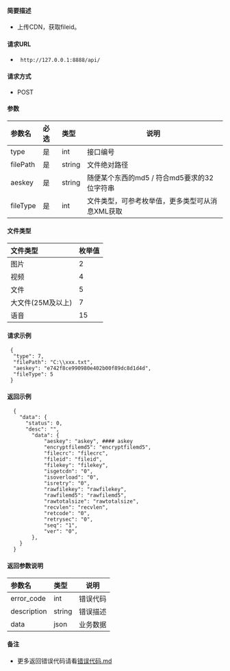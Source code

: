 



#### 简要描述

- 上传CDN，获取fileid。

#### 请求URL
- ` http://127.0.0.1:8888/api/`

#### 请求方式
- POST 

#### 参数

| 参数名      | 必选 | 类型     | 说明                          |   
|:---------|:---|:-------|-----------------------------|   
| type     | 是  | int    | 接口编号                        |   
| filePath | 是  | string | 文件绝对路径                      |   
| aeskey   | 是  | string | 随便某个东西的md5 / 符合md5要求的32位字符串 |   
| fileType | 是  | int    | 文件类型，可参考枚举值，更多类型可从消息XML获取   |   

#### 文件类型

| 文件类型        | 枚举值 |   
|:------------|:----|   
| 图片          | 2   |   
| 视频          | 4   |   
| 文件          | 5   |   
| 大文件(25M及以上) | 7   |   
| 语音          | 15  |   

#### 请求示例

```
 {
  "type": 7,
  "filePath": "C:\\xxx.txt",
  "aeskey": "e742f8ce990980e402b00f89dc8d1d4d",
  "fileType": 5
 } 

```

#### 返回示例

``` 
  {
    "data": {
      "status": 0,
      "desc": "",
        "data": {
            "aeskey": "askey", #### askey
            "encryptfilemd5": "encryptfilemd5",
            "filecrc": "filecrc",
            "fileid": "fileid",
            "filekey": "filekey",
            "isgetcdn": "0",
            "isoverload": "0",
            "isretry": "0",
            "rawfilekey": "rawfilekey",
            "rawfilemd5": "rawfilemd5",
            "rawtotalsize": "rawtotalsize",
            "recvlen": "recvlen",
            "retcode": "0",
            "retrysec": "0",
            "seq": "1",
            "ver": "0",
        },
    }
  }
```

#### 返回参数说明

| 参数名         | 类型     | 说明   |   
|:------------|:-------|------|   
| error_code  | int    | 错误代码 |   
| description | string | 错误描述 |   
| data        | json   | 业务数据 |   

#### 备注

- 更多返回错误代码请看[错误代码.md](../错误代码.md)







